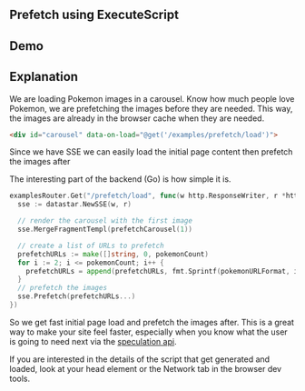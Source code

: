 ## Prefetch using ExecuteScript

## Demo

<div id="carousel" data-on-load="@get('/examples/prefetch/load')"></div>

## Explanation

We are loading Pokemon images in a carousel.  Know how much people love Pokemon, we are prefetching the images before they are needed.  This way, the images are already in the browser cache when they are needed.

```html
<div id="carousel" data-on-load="@get('/examples/prefetch/load')">
```

Since we have SSE we can easily load the initial page content then prefetch the images after

The interesting part of the backend (Go) is how simple it is.

```go
examplesRouter.Get("/prefetch/load", func(w http.ResponseWriter, r *http.Request) {
  sse := datastar.NewSSE(w, r)

  // render the carousel with the first image
  sse.MergeFragmentTempl(prefetchCarousel(1))

  // create a list of URLs to prefetch
  prefetchURLs := make([]string, 0, pokemonCount)
  for i := 2; i <= pokemonCount; i++ {
    prefetchURLs = append(prefetchURLs, fmt.Sprintf(pokemonURLFormat, i))
  }
  // prefetch the images
  sse.Prefetch(prefetchURLs...)
})
```

So we get fast initial page load and prefetch the images after.  This is a great way to make your site feel faster, especially when you know what the user is going to need next via the [speculation api](https://developer.mozilla.org/en-US/docs/Web/API/Speculation_Rules_API).

If you are interested in the details of the script that get generated and loaded, look at your head element or the Network tab in the browser dev tools.